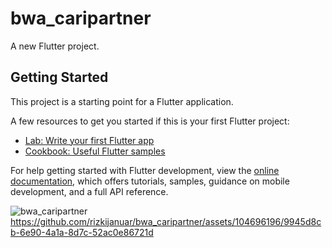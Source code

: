 # bwa_caripartner

A new Flutter project.

## Getting Started

This project is a starting point for a Flutter application.

A few resources to get you started if this is your first Flutter project:

- [Lab: Write your first Flutter app](https://docs.flutter.dev/get-started/codelab)
- [Cookbook: Useful Flutter samples](https://docs.flutter.dev/cookbook)

For help getting started with Flutter development, view the
[online documentation](https://docs.flutter.dev/), which offers tutorials,
samples, guidance on mobile development, and a full API reference.


![bwa_caripartner](https://github.com/rizkijanuar/bwa_caripartner/assets/104696196/47f2b0dd-d634-4503-a131-0d744f3a8929)
https://github.com/rizkijanuar/bwa_caripartner/assets/104696196/9945d8cb-6e90-4a1a-8d7c-52ac0e86721d


